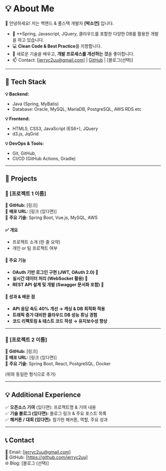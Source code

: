 # 💡 About Me  
👋 안녕하세요! 저는 백엔드 & 풀스택 개발자 **[박소연]** 입니다.  
- 🚀 **Spring, Javascript, JQuery, 클라우드를 포함한 다양한 DB를 활용한 개발을 하고 있습니다.  
- 💻 **Clean Code & Best Practice**를 지향합니다.  
- 🌱 새로운 기술을 배우고, **개발 프로세스를 개선하는 것**을 좋아합니다.  
- 📫 Contact: [jerryc2uu@gmail.com] | [GitHub](https://github.com/jerryc2uu) | [블로그(선택)]  

---

## 🔧 Tech Stack  
**💡 Backend:**  
- Java (Spring, MyBatis)  
- Database: Oracle, MySQL, MariaDB, PostgreSQL, AWS RDS etc  

**💡 Frontend:**  
- HTML5, CSS3, JavaScript (ES6+), JQuery
- d3.js, JqGrid  

**💡 DevOps & Tools:**  
- Git, GitHub, 
- CI/CD (GitHub Actions, Gradle)  

---

## 🚀 Projects  
### 📌 **[프로젝트 1 이름]**  
🔹 **GitHub:** [링크]  
🔹 **배포 URL:** [링크 (있다면)]  
🔹 **주요 기술:** Spring Boot, Vue.js, MySQL, AWS  

#### ✅ 개요  
- 프로젝트 소개 (한 줄 요약)  
- 개인 or 팀 프로젝트 여부  

#### 🔨 주요 기능  
- **OAuth 기반 로그인 구현 (JWT, OAuth 2.0) 🔑**  
- **실시간 데이터 처리 (WebSocket 활용) 🚀**  
- **REST API 설계 및 개발 (Swagger 문서화 포함) 📄**  

#### 🎯 성과 & 배운 점  
- **API 응답 속도 40% 개선 → 캐싱 & DB 최적화 적용**  
- **트래픽 증가 대비한 클라우드 DB 성능 튜닝 경험**  
- **코드 리팩토링 & 테스트 코드 작성 → 유지보수성 향상**  

---

### 📌 **[프로젝트 2 이름]**  
🔹 **GitHub:** [링크]  
🔹 **배포 URL:** [링크 (있다면)]  
🔹 **주요 기술:** Spring Boot, React, PostgreSQL, Docker  

(위와 동일한 형식으로 추가)

---

## 💡 Additional Experience  
✅ **오픈소스 기여** (있다면): 프로젝트명 & 기여 내용  
✅ **기술 블로그 (있다면):** 블로그 링크 & 주요 포스트 목록  
✅ **해커톤 / 대회 (있다면):** 참가한 해커톤, 역할, 주요 성과  

---

## 📞 Contact  
📩 Email: [jerryc2uu@gmail.com]  
🐙 GitHub: [https://github.com/jerryc2uu]  
🌐 Blog: [블로그 (선택)]  
